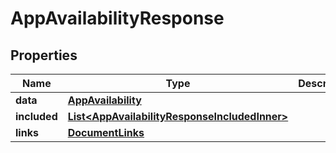 

# AppAvailabilityResponse


## Properties

| Name | Type | Description | Notes |
|------------ | ------------- | ------------- | -------------|
|**data** | [**AppAvailability**](AppAvailability.md) |  |  |
|**included** | [**List&lt;AppAvailabilityResponseIncludedInner&gt;**](AppAvailabilityResponseIncludedInner.md) |  |  [optional] |
|**links** | [**DocumentLinks**](DocumentLinks.md) |  |  |



